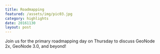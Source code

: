 ```yaml
---
title: Roadmapping
featured: /assets/img/pic03.jpg
category: highlights
date: 20161130
layout: post
---
```


<p>Join us for the primary roadmapping day on Thursday to discuss GeoNode 2x, GeoNode 3.0, and beyond!</p>

